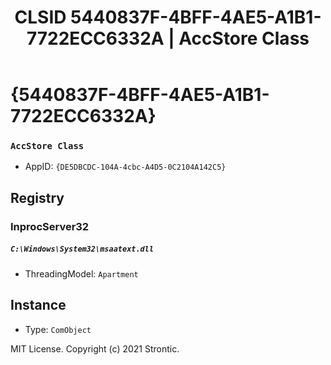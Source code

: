 ﻿---
title: "CLSID 5440837F-4BFF-4AE5-A1B1-7722ECC6332A | AccStore Class"
excerpt: What is COM-Object CLSID 5440837F-4BFF-4AE5-A1B1-7722ECC6332A?
---

# {5440837F-4BFF-4AE5-A1B1-7722ECC6332A}

### `AccStore Class`
* AppID: `{DE5DBCDC-104A-4cbc-A4D5-0C2104A142C5}`

## Registry


### InprocServer32

##### `C:\Windows\System32\msaatext.dll`
* ThreadingModel: `Apartment`

## Instance

* Type: `ComObject`

MIT License. Copyright (c) 2021 Strontic.


